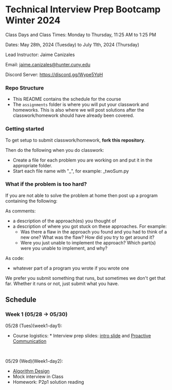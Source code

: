# Technical Interview Prep Bootcamp Winter 2024

Class Days and Class Times: Monday to Thursday, 11:25 AM to 1:25 PM  

Dates: May 28th, 2024 (Tuesday) to July 11th, 2024 (Thursday)    

Lead Instructor: Jaime Canizales 

Email: jaime.canizales@hunter.cuny.edu 

Discord Server:  https://discord.gg/Wype5YqH


### Repo Structure

- This README contains the schedule for the course 
- The `assignments` folder is where you will put your classwork and homeworks. This is also where we will post solutions after the classwork/homework should have already been covered.

### Getting started 

To get setup to submit classwork/homework, **fork this repository**.

Then do the following when you do classwork:

- Create a file for each problem you are working on and put it in the appropriate folder.
- Start each file name with "_", for example: _twoSum.py

### What if the problem is too hard?

If you are not able to solve the problem at home then post up a
program containing the following:

As comments:

- a description of the approach(es) you thought of
- a description of where you got stuck on these approaches. For
  example:
    - Was there a flaw in the approach you found and you had to think
      of a new one? What was the flaw? How did you try to get around
      it?
    - Were you just unable to implement the approach? Which part(s)
      were you unable to implement, and why?

As code:

- whatever part of a program you wrote if you wrote one

We prefer you submit something that runs, but sometimes we don't get
that far. Whether it runs or not, just submit what you have.

## Schedule

### Week 1 (05/28 -> 05/30)

05/28 (Tues)(week1-day1):
* Course logistics: * Interview prep slides: [intro slide](https://docs.google.com/presentation/d/1HxYDPJ9DJlKNy_gWoWs1IxQDlA36q1EI-9gavfyxdTg/edit#slide=id.p) and [Proactive Communication](https://drive.google.com/open?id=1JnOmY-O1lBDT_lRfCodLAURgY_2tEc9i1cRzqhba_-E)
<br>

05/29 (Wed)(Week1-day2):
* [Algorithm Design](https://drive.google.com/open?id=1tC0INmICkZ68ODaRQL92oFkV04XIp2_1K68Ow7W8Nl4)
* Mock interview in Class
* Homework: P2p1 solution reading



